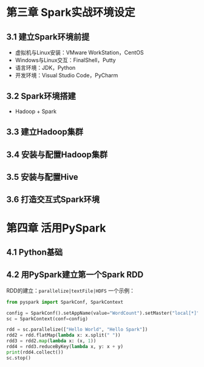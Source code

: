 # 第三章 Spark实战环境设定

## 3.1 建立Spark环境前提

+ 虚拟机与Linux安装：VMware WorkStation，CentOS
+ Windows与Linux交互：FinalShell，Putty
+ 语言环境：JDK，Python
+ 开发环境：Visual Studio Code，PyCharm

## 3.2 Spark环境搭建

+ Hadoop + Spark

## 3.3 建立Hadoop集群
## 3.4 安装与配置Hadoop集群
## 3.5 安装与配置Hive
## 3.6 打造交互式Spark环境

# 第四章 活用PySpark

## 4.1 Python基础
## 4.2 用PySpark建立第一个Spark RDD

RDD的建立：```parallelize|textFile|HDFS```
一个示例：

```Python
from pyspark import SparkConf, SparkContext

config = SparkConf().setAppName(value="WordCount").setMaster("local[*]")
sc = SparkContext(conf=config)

rdd = sc.parallelize(["Hello World", "Hello Spark"])
rdd2 = rdd.flatMap(lambda x: x.split(" "))
rdd3 = rdd2.map(lambda x: (x, 1))
rdd4 = rdd3.reduceByKey(lambda x, y: x + y)
print(rdd4.collect())
sc.stop()

```

